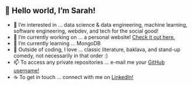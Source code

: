 ## 👋 Hello world, I’m Sarah!
- 👀 I’m interested in ... data science & data engineering, machine learning, software engineering, webdev, and tech for the social good!
- 🔭 I’m currently working on ... a personal website! [Check it out here.](sarahgoldman.tech)
- 🌱 I’m currently learning ... MongoDB
- 💞️ Outside of coding, I love ... classic literature, baklava, and stand-up comedy, not necessarily in that order :)
- 📫 To access any private repositories ... e-mail me your [GitHub username!](mailto:sg110@wellesley.edu?subject=Test)
- ☕ To get in touch ... connect with me on [LinkedIn!](https://www.linkedin.com/in/sarahhayounggoldman/)
